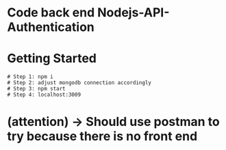 # Code back end Nodejs-API-Authentication

# Getting Started
    # Step 1: npm i
    # Step 2: adjust mongodb connection accordingly
    # Step 3: npm start
    # Step 4: localhost:3009

# (attention) -> Should use postman to try because there is no front end
